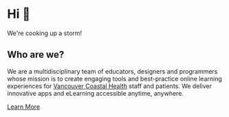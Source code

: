 # Hi 👋
We're cooking up a storm!

## Who are we?
We are a mul­ti­dis­ci­pli­nary team of edu­ca­tors, design­ers and pro­gram­mers whose mis­sion is to cre­ate engag­ing tools and best-prac­tice online learn­ing expe­ri­ences for [Van­cou­ver Coastal Health](https://vch.ca) staff and patients. We deliv­er inno­v­a­tive apps and eLearn­ing acces­si­ble any­time, anywhere.

[Learn More](https://vchdesign.ca/services)
